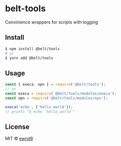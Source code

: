 # belt-tools

Convinience wrappers for scripts with logging

## Install

```sh
$ npm install @belt/tools
# or
$ yarn add @belt/tools
```

## Usage

```js
const { execa, opn } = require('@belt/tools');
// or
const execa = require('@belt/tools/modules/execa');
const opn = require('@belt/tools/modules/opn');

execa('echo', ['hello world']);
// prints "$ echo 'hello world'"
```

## License

MIT © [ewnd9](http://ewnd9.com)
